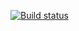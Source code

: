 [![Build status](https://ci.appveyor.com/api/projects/status/paj7r3dctcfijabi?svg=true)](https://ci.appveyor.com/project/RuzaikinDY/selenide)
